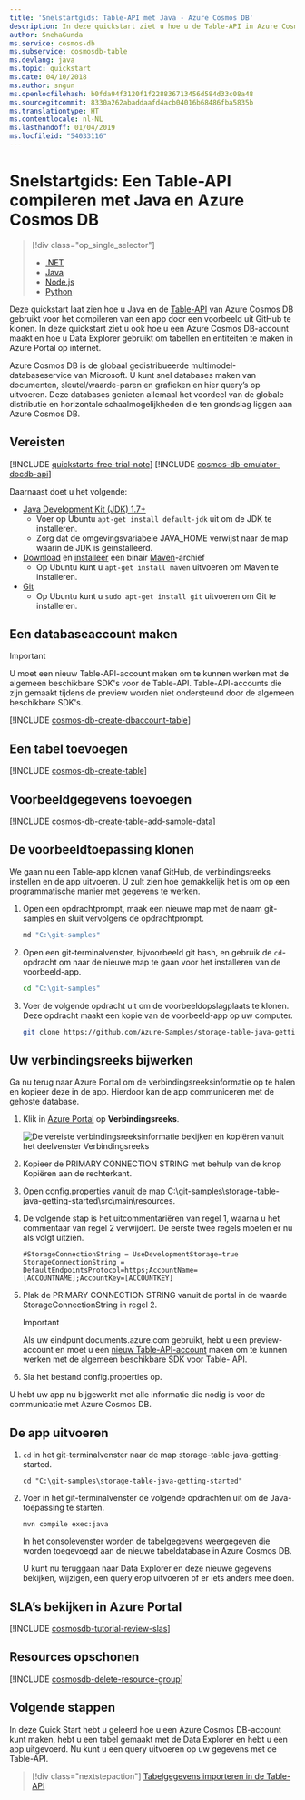```yaml
---
title: 'Snelstartgids: Table-API met Java - Azure Cosmos DB'
description: In deze quickstart ziet u hoe u de Table-API in Azure Cosmos DB gebruikt om een toepassing te maken met Azure Portal en Java
author: SnehaGunda
ms.service: cosmos-db
ms.subservice: cosmosdb-table
ms.devlang: java
ms.topic: quickstart
ms.date: 04/10/2018
ms.author: sngun
ms.openlocfilehash: b0fda94f3120f1f228836713456d584d33c08a48
ms.sourcegitcommit: 8330a262abaddaafd4acb04016b68486fba5835b
ms.translationtype: HT
ms.contentlocale: nl-NL
ms.lasthandoff: 01/04/2019
ms.locfileid: "54033116"
---
```

# <a name="quickstart-build-a-table-api-app-with-java-and-azure-cosmos-db"></a>Snelstartgids: Een Table-API compileren met Java en Azure Cosmos DB

> [!div class="op_single_selector"]
> * [.NET](create-table-dotnet.md)
> * [Java](create-table-java.md)
> * [Node.js](create-table-nodejs.md)
> * [Python](create-table-python.md)
> 

Deze quickstart laat zien hoe u Java en de [Table-API](table-introduction.md) van Azure Cosmos DB gebruikt voor het compileren van een app door een voorbeeld uit GitHub te klonen. In deze quickstart ziet u ook hoe u een Azure Cosmos DB-account maakt en hoe u Data Explorer gebruikt om tabellen en entiteiten te maken in Azure Portal op internet.

Azure Cosmos DB is de globaal gedistribueerde multimodel-databaseservice van Microsoft. U kunt snel databases maken van documenten, sleutel/waarde-paren en grafieken en hier query’s op uitvoeren. Deze databases genieten allemaal het voordeel van de globale distributie en horizontale schaalmogelijkheden die ten grondslag liggen aan Azure Cosmos DB. 

## <a name="prerequisites"></a>Vereisten

[!INCLUDE [quickstarts-free-trial-note](../../includes/quickstarts-free-trial-note.md)]
[!INCLUDE [cosmos-db-emulator-docdb-api](../../includes/cosmos-db-emulator-docdb-api.md)]

Daarnaast doet u het volgende: 

* [Java Development Kit (JDK) 1.7+](https://aka.ms/azure-jdks)
    * Voer op Ubuntu `apt-get install default-jdk` uit om de JDK te installeren.
    * Zorg dat de omgevingsvariabele JAVA_HOME verwijst naar de map waarin de JDK is geïnstalleerd.
* [Download](https://maven.apache.org/download.cgi) en [installeer](https://maven.apache.org/install.html) een binair [Maven](https://maven.apache.org/)-archief
    * Op Ubuntu kunt u `apt-get install maven` uitvoeren om Maven te installeren.
* [Git](https://www.git-scm.com/)
    * Op Ubuntu kunt u `sudo apt-get install git` uitvoeren om Git te installeren.

## <a name="create-a-database-account"></a>Een databaseaccount maken

> [!IMPORTANT] 
> U moet een nieuw Table-API-account maken om te kunnen werken met de algemeen beschikbare SDK's voor de Table-API. Table-API-accounts die zijn gemaakt tijdens de preview worden niet ondersteund door de algemeen beschikbare SDK's.
>

[!INCLUDE [cosmos-db-create-dbaccount-table](../../includes/cosmos-db-create-dbaccount-table.md)]

## <a name="add-a-table"></a>Een tabel toevoegen

[!INCLUDE [cosmos-db-create-table](../../includes/cosmos-db-create-table.md)]

## <a name="add-sample-data"></a>Voorbeeldgegevens toevoegen

[!INCLUDE [cosmos-db-create-table-add-sample-data](../../includes/cosmos-db-create-table-add-sample-data.md)]

## <a name="clone-the-sample-application"></a>De voorbeeldtoepassing klonen

We gaan nu een Table-app klonen vanaf GitHub, de verbindingsreeks instellen en de app uitvoeren. U zult zien hoe gemakkelijk het is om op een programmatische manier met gegevens te werken. 

1. Open een opdrachtprompt, maak een nieuwe map met de naam git-samples en sluit vervolgens de opdrachtprompt.

    ```bash
    md "C:\git-samples"
    ```

2. Open een git-terminalvenster, bijvoorbeeld git bash, en gebruik de `cd`-opdracht om naar de nieuwe map te gaan voor het installeren van de voorbeeld-app.

    ```bash
    cd "C:\git-samples"
    ```

3. Voer de volgende opdracht uit om de voorbeeldopslagplaats te klonen. Deze opdracht maakt een kopie van de voorbeeld-app op uw computer.

    ```bash
    git clone https://github.com/Azure-Samples/storage-table-java-getting-started.git 
    ```

## <a name="update-your-connection-string"></a>Uw verbindingsreeks bijwerken

Ga nu terug naar Azure Portal om de verbindingsreeksinformatie op te halen en kopieer deze in de app. Hierdoor kan de app communiceren met de gehoste database. 

1. Klik in [Azure Portal](https://portal.azure.com/) op **Verbindingsreeks**. 

   ![De vereiste verbindingsreeksinformatie bekijken en kopiëren vanuit het deelvenster Verbindingsreeks](./media/create-table-java/connection-string.png)

2. Kopieer de PRIMARY CONNECTION STRING met behulp van de knop Kopiëren aan de rechterkant.

3. Open config.properties vanuit de map C:\git-samples\storage-table-java-getting-started\src\main\resources. 

5. De volgende stap is het uitcommentariëren van regel 1, waarna u het commentaar van regel 2 verwijdert. De eerste twee regels moeten er nu als volgt uitzien.

    ```
    #StorageConnectionString = UseDevelopmentStorage=true
    StorageConnectionString = DefaultEndpointsProtocol=https;AccountName=[ACCOUNTNAME];AccountKey=[ACCOUNTKEY]
    ```

6. Plak de PRIMARY CONNECTION STRING vanuit de portal in de waarde StorageConnectionString in regel 2. 

    > [!IMPORTANT]
    > Als uw eindpunt documents.azure.com gebruikt, hebt u een preview-account en moet u een [nieuw Table-API-account](#create-a-database-account) maken om te kunnen werken met de algemeen beschikbare SDK voor Table- API.
    >

7. Sla het bestand config.properties op.

U hebt uw app nu bijgewerkt met alle informatie die nodig is voor de communicatie met Azure Cosmos DB. 

## <a name="run-the-app"></a>De app uitvoeren

1. `cd` in het git-terminalvenster naar de map storage-table-java-getting-started.

    ```git
    cd "C:\git-samples\storage-table-java-getting-started"
    ```

2. Voer in het git-terminalvenster de volgende opdrachten uit om de Java-toepassing te starten.

    ```git
    mvn compile exec:java 
    ```

    In het consolevenster worden de tabelgegevens weergegeven die worden toegevoegd aan de nieuwe tabeldatabase in Azure Cosmos DB.

    U kunt nu teruggaan naar Data Explorer en deze nieuwe gegevens bekijken, wijzigen, een query erop uitvoeren of er iets anders mee doen. 

## <a name="review-slas-in-the-azure-portal"></a>SLA’s bekijken in Azure Portal

[!INCLUDE [cosmosdb-tutorial-review-slas](../../includes/cosmos-db-tutorial-review-slas.md)]

## <a name="clean-up-resources"></a>Resources opschonen

[!INCLUDE [cosmosdb-delete-resource-group](../../includes/cosmos-db-delete-resource-group.md)]

## <a name="next-steps"></a>Volgende stappen

In deze Quick Start hebt u geleerd hoe u een Azure Cosmos DB-account kunt maken, hebt u een tabel gemaakt met de Data Explorer en hebt u een app uitgevoerd.  Nu kunt u een query uitvoeren op uw gegevens met de Table-API.  

> [!div class="nextstepaction"]
> [Tabelgegevens importeren in de Table-API](table-import.md)
